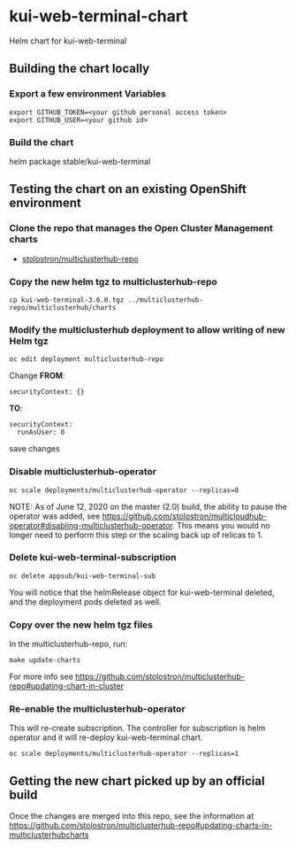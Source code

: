 # kui-web-terminal-chart
Helm chart for kui-web-terminal

## Building the chart locally
### Export a few environment Variables
```
export GITHUB_TOKEN=<your github personal access token>
export GITHUB_USER=<your github id>
```

### Build the chart
helm package stable/kui-web-terminal

## Testing the chart on an existing OpenShift environment

### Clone the repo that manages the Open Cluster Management charts

- [stolostron/multiclusterhub-repo](https://github.com/stolostron/multiclusterhub-repo/tree/main/multiclusterhub/charts)
### Copy the new helm tgz to multiclusterhub-repo
```
cp kui-web-terminal-3.6.0.tgz ../multiclusterhub-repo/multiclusterhub/charts
```

### Modify the multiclusterhub deployment to allow writing of new Helm tgz
```
oc edit deployment multiclusterhub-repo
```

Change **FROM**:
```
securityContext: {}
```

**TO**:
```
securityContext:
  runAsUser: 0
```
save changes


### Disable multiclusterhub-operator
```
oc scale deployments/multiclusterhub-operator --replicas=0
```
NOTE: As of June 12, 2020 on the master (2.0) build, the ability to pause the operator was added, see https://github.com/stolostron/multicloudhub-operator#disabling-multiclusterhub-operator.  This means you would no longer need to perform this step or the scaling back up of relicas to 1.

### Delete kui-web-terminal-subscription
```
oc delete appsub/kui-web-terminal-sub
```
You will notice that the helmRelease object for kui-web-terminal deleted, and the deployment pods deleted as well.

### Copy over the new helm tgz files
In the multiclusterhub-repo, run:
```
make update-charts
```
For more info see https://github.com/stolostron/multiclusterhub-repo#updating-chart-in-cluster

### Re-enable the multiclusterhub-operator
This will re-create subscription. The controller for subscription is helm operator and it will re-deploy kui-web-terminal chart.
```
oc scale deployments/multiclusterhub-operator --replicas=1
```


## Getting the new chart picked up by an official build
Once the changes are merged into this repo, see the information at https://github.com/stolostron/multiclusterhub-repo#updating-charts-in-multiclusterhubcharts

